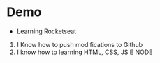 # Demo

- Learning Rocketseat

1. I Know how to push modifications to Github
2. I know how to learning HTML, CSS, JS E NODE

